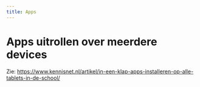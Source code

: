 ```yaml
---
title: Apps
---
```


# Apps uitrollen over meerdere devices
Zie: https://www.kennisnet.nl/artikel/in-een-klap-apps-installeren-op-alle-tablets-in-de-school/
